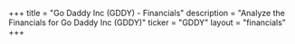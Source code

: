 +++
title = "Go Daddy Inc (GDDY) - Financials"
description = "Analyze the Financials for Go Daddy Inc (GDDY)"
ticker = "GDDY"
layout = "financials"
+++

